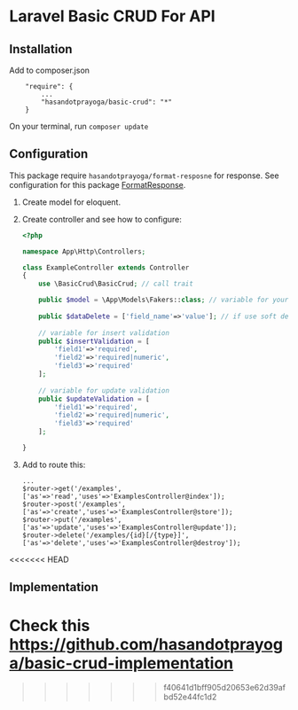 # Laravel Basic CRUD For API

## Installation

Add to composer.json
```
    "require": {
        ...
        "hasandotprayoga/basic-crud": "*"
    }
```

On your terminal, run `composer update`

## Configuration

This package require `hasandotprayoga/format-resposne` for response. See configuration for this package [FormatResponse](https://github.com/hasandotprayoga/format-response#Configuration).

1. Create model for eloquent.
2. Create controller and see how to configure:
    ```php
    <?php 

    namespace App\Http\Controllers;

    class ExampleController extends Controller
    {
        use \BasicCrud\BasicCrud; // call trait

        public $model = \App\Models\Fakers::class; // variable for your model
        
        public $dataDelete = ['field_name'=>'value']; // if use soft delete
        
        // variable for insert validation
        public $insertValidation = [
            'field1'=>'required',
            'field2'=>'required|numeric',
            'field3'=>'required'
        ];
        
        // variable for update validation
        public $updateValidation = [
            'field1'=>'required',
            'field2'=>'required|numeric',
            'field3'=>'required'
        ];

    }

    ```

3. Add to route this:
    ```
    ...
    $router->get('/examples', ['as'=>'read','uses'=>'ExamplesController@index']);
    $router->post('/examples',  ['as'=>'create','uses'=>'ExamplesController@store']);
    $router->put('/examples',  ['as'=>'update','uses'=>'ExamplesController@update']);
    $router->delete('/examples/{id}[/{type}]',  ['as'=>'delete','uses'=>'ExamplesController@destroy']);
    ```
<<<<<<< HEAD

## Implementation

Check this https://github.com/hasandotprayoga/basic-crud-implementation
=======
>>>>>>> f40641d1bff905d20653e62d39afbd52e44fc1d2
